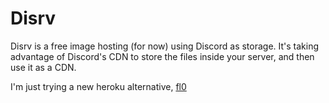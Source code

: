 # Disrv

Disrv is a free image hosting (for now) using Discord as storage.
It's taking advantage of Discord's CDN to store the files inside your server, and then use it as a CDN.

I'm just trying a new heroku alternative, [fl0](https://www.fl0.com)
